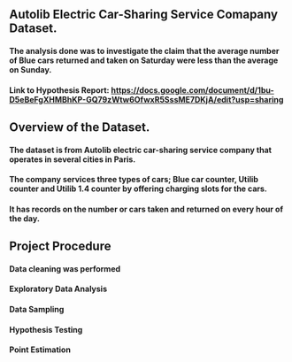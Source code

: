 ## Autolib Electric Car-Sharing Service Comapany Dataset.
#### The analysis done was to investigate the claim that the average number of Blue cars returned and taken on Saturday were less than the average on Sunday.

#### Link to Hypothesis Report: https://docs.google.com/document/d/1bu-D5eBeFgXHMBhKP-GQ79zWtw6OfwxR5SssME7DKjA/edit?usp=sharing

## Overview of the Dataset.
#### The dataset is from Autolib electric car-sharing service company that operates in several cities in Paris.

#### The company services three types of cars; Blue car counter, Utilib counter and Utilib 1.4 counter by offering charging slots for the cars.

#### It has records on the number or cars taken and returned on every hour of the day.

## Project Procedure 
#### Data cleaning was performed
#### Exploratory Data Analysis 
#### Data Sampling 
#### Hypothesis Testing
#### Point Estimation 
